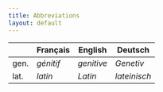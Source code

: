 ```yaml
---
title: Abbreviations
layout: default
---
```

|  | Français |  English | Deutsch |
| --- | --- | --- |--- |
| gen. | *génitif*  | *genitive*  | *Genetiv*
| lat.  | *latin* | *Latin* | *lateinisch*